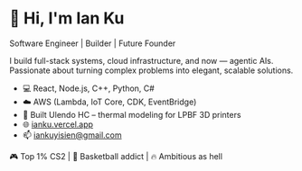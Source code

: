 # 👋 Hi, I'm Ian Ku
Software Engineer | Builder | Future Founder

I build full-stack systems, cloud infrastructure, and now — agentic AIs.  
Passionate about turning complex problems into elegant, scalable solutions.

- 💻 React, Node.js, C++, Python, C#
- ☁️ AWS (Lambda, IoT Core, CDK, EventBridge)
- 🧠 Built Ulendo HC – thermal modeling for LPBF 3D printers
- 🌐 [ianku.vercel.app](https://ianku.vercel.app)
- 📫 iankuyisien@gmail.com

🎮 Top 1% CS2 | 🏀 Basketball addict | 🔥 Ambitious as hell

